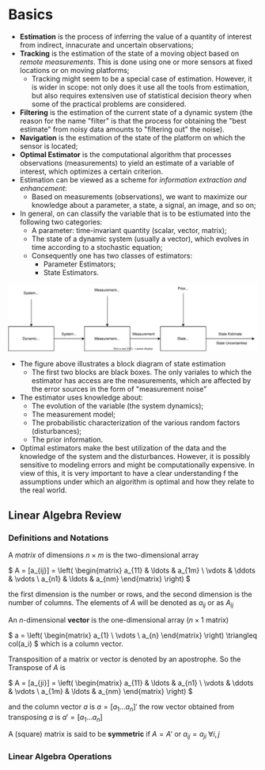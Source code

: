 # Basics
+ **Estimation** is the process of inferring the value of a quantity of interest from indirect, innacurate and uncertain observations;
+ **Tracking** is the estimation of the state of a moving object based on *remote measurements*. This is done using one or more sensors at fixed locations or on moving platforms;
	+ Tracking might seem to be a special case of estimation. However, it is wider in scope: not only does it use all the tools from estimation, but also requires extensiven use of statistical decision theory when some of the practical problems are considered.
+ **Filtering** is the estimation of the current state of a dynamic system (the reason for the name "filter" is that the process for obtaining the "best estimate" from noisy data amounts to "filtering out" the noise).
+ **Navigation** is the estimation of the state of the platform on which the sensor is located;
+ **Optimal Estimator** is the computational algorithm that processes observations (measurements) to yield an estimate of a variable of interest, which optimizes a certain criterion.
+ Estimation can be viewed as a scheme for *information extraction and enhancement*:
	+ Based on measurements (observations), we want to maximize our knowledge about a parameter, a state, a signal, an image, and so on;
+ In general, on can classify the variable that is to be estiumated into the following two categories:
	+ A parameter: time-invariant quantity (scalar, vector, matrix);
	+ The state of a dynamic system (usually a vector), which evolves in time according to a stochastic equation;
	+ Consequently one has two classes of estimators:
		+ Parameter Estimators;
		+ State Estimators.


![State Estimation-inmformation extraction and enhancement.svg](../../_resources/State%20Estimation-inmformation%20extraction%20and%20enhan.svg)


+ The figure above illustrates a block diagram of state estimation
	+ The first two blocks are black boxes. The only variales to which the estimator has access are the measurements, which are affected by the error sources in the form of "measurement noise"
+ The estimator uses knowledge about:
	+ The evolution of the variable (the system dynamics);
	+ The measurement model;
	+ The probabilistic characterization of the various random factors (disturbances);
	+ The prior information.
+ Optimal estimators make the best utilization of the data and the knowledge of the system and the disturbances. However, it is possibly sensitive to modeling errors and might be computationally expensive. In view of this, it is very important to have a clear understanding f the assumptions under which an algorithm is optimal and how they relate to the real world.

## Linear Algebra Review
### Definitions and Notations
A $matrix$ of dimensions $n \times m$ is the two-dimensional array

$
A =  [a_{ij}] = \left( \begin{matrix} a_{11} & \ldots & a_{1m} \\ \vdots & \ddots & \vdots \\ a_{n1} & \ldots & a_{nm} \end{matrix} \right)
$

the first dimension is the number or rows, and the second dimension is the number of columns. The elements of $A$ will be denoted as $a_{ij}$ or as $A_{ij}$

An $n$-dimensional **vector** is the one-dimensional array ($n \times 1$ matrix)

$
a = \left( \begin{matrix} a_{1} \\ \vdots \\ a_{n} \end{matrix} \right) \triangleq col(a_i)
$
which is a column vector.

Transposition of a matrix or vector is denoted by an apostrophe. So the Transpose of $A$ is

$
A =  [a_{ji}] = \left( \begin{matrix} a_{11} & \ldots & a_{n1} \\ \vdots & \ddots & \vdots \\ a_{1m} & \ldots & a_{nm} \end{matrix} \right)
$

and the column vector $a$ is
$a = \left[ a_1 \dots a_n \right]'$
the row vector obtained from transposing $a$ is
$a' = \left[ a_1 \dots a_n \right]$

A (square) matrix is said to be **symmetric** if
$A = A'$
or
$a_{ij} = a_{ji}$ $\forall{i,j}$

### Linear Algebra Operations

